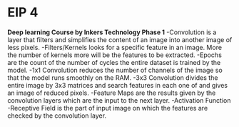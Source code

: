 # EIP 4
**Deep learning Course by Inkers Technology Phase 1**
-Convolution is a layer that filters and simplifies the content of an image into another image of less pixels.
-Filters/Kernels looks for a specific feature in an image. More the number of kernels more will be the features to be extracted.
-Epochs are the count of the number of cycles the entire dataset is trained by the model.
-1x1 Convolution reduces the number of channels of the image so that the model runs smoothly on the RAM.
-3x3 Convolution divides the entire image by 3x3 matrices and search features in each one of  and gives an image of reduced pixels.
-Feature Maps are the results given by the convolution layers which are the input to the next layer.
-Activation Function 
-Receptive Field is the part of input image on which the features are checked by the convolution layer.

